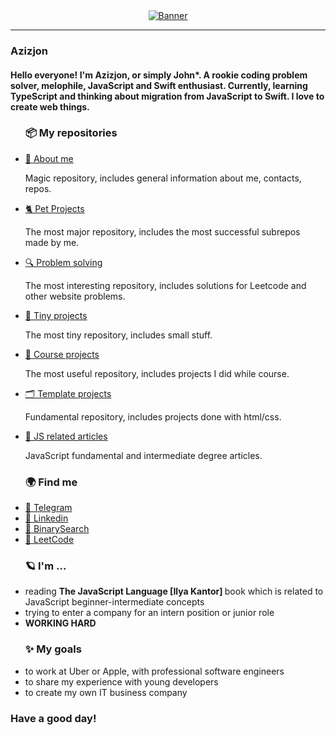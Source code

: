 <a href="#">
  <div align="center">
    <img src="https://i.ibb.co/YRfLvRm/Yellow-and-Black-72x36-Landscape-Voters-Education-Banner.png" align="middle" alt="Banner" width="auto" border="0">
  </div>
</a>
<hr />

<h3>Azizjon</h3>
<h4>
  Hello everyone! I'm Azizjon, or simply John*.  A rookie coding problem solver,
  melophile, JavaScript and Swift enthusiast. Currently, learning TypeScript and
  thinking about migration from JavaScript to Swift. I love to create web
  things.
</h4>
<ul>
    <h3>📦 My repositories</h3>
    <li>
        <a href="https://github.com/azizjohn/azizjohn" target="_blank">
            📁 About me
        </a>
        <p>
             Magic repository, includes general information about me, contacts, repos.
        </p>
    </li>
    <li>
        <a href="https://github.com/azizjohn/pet-projects" target="_blank">
            🐈 Pet Projects 
        </a>
        <p>
            The most major repository, includes the most successful subrepos made by me.
        </p>
    </li>
    <li>
        <a href="https://github.com/azizjohn/problem-solving" target="_blank">
            🔍 Problem solving
        </a>
        <p>
            The most interesting repository, includes solutions for Leetcode and other website problems.
        </p>
    </li>
    <li>
        <a href="https://github.com/azizjohn/tiny-projects" target="_blank">
            📏 Tiny projects 
        </a>
        <p>
            The most tiny repository, includes small stuff.
        </p>
    </li>
    <li>
        <a href="https://github.com/azizjohn/course-projects" target="_blank">
            🔖 Course projects 
        </a>
        <p>
            The most useful repository, includes projects I did while course.
        </p>
    </li>
    <li>
        <a href="https://github.com/azizjohn/template-projects" target="_blank">
            🗂 Template projects 
        </a>
        <p>
            Fundamental repository, includes projects done with html/css.
        </p>
    </li>
    <li>
        <a href="https://github.com/azizjohn/template-projects" target="_blank">
            📃 JS related articles
        </a>
        <p>
            JavaScript fundamental and intermediate degree articles.
        </p>
    </li>
</ul>
<ul>
  <h3>🌍 Find me</h3>
  <li>
    <a href="https://t.me/azizjon_qobilov" target="_blank">🎈 Telegram</a>
  </li>
  <li>
    <a href="www.linkedin.com/in/azizjon-dev" target="_blank">🎈 Linkedin</a>
  </li>
  <li>
    <a href="https://binarysearch.com/@/azizjohnme" target="_blank">🎈 BinarySearch</a>
  </li>
  <li>
    <a href="https://leetcode.com/azizjohnme" target="_blank">🎈 LeetCode</a>
  </li>
</ul>
<ul>
  <h3>🪐 I'm ...</h3>
  <li>
    reading <strong>The JavaScript Language [Ilya Kantor] </strong> book which is related to JavaScript beginner-intermediate concepts
  </li>
  <li>
    trying to enter a company for an intern position or junior role
  </li>
  <li>
    <strong>WORKING HARD</strong>
  </li>
</ul>
<ul>
  <h3>✨ My goals</h3>
  <li>to work at Uber or Apple, with professional software engineers</li>
  <li>to share my experience with young developers</li>
  <li>to create my own IT business company</li>
</ul>
<h3>Have a good day!</h3>
